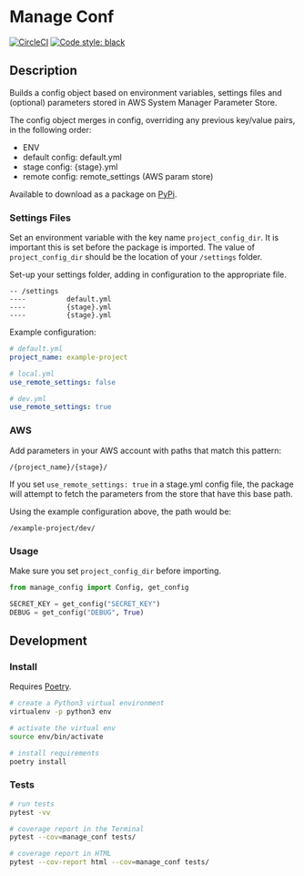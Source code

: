# Manage Conf

[![CircleCI](https://circleci.com/gh/sam-atkins/manage_conf/tree/master.svg?style=svg)](https://circleci.com/gh/sam-atkins/manage_conf/tree/master)
<a href="https://github.com/ambv/black"><img alt="Code style: black" src="https://img.shields.io/badge/code%20style-black-000000.svg"></a>

## Description

Builds a config object based on environment variables, settings files and (optional) parameters stored in AWS System Manager Parameter Store.

The config object merges in config, overriding any previous key/value pairs, in the following order:

- ENV
- default config: default.yml
- stage config: {stage}.yml
- remote config: remote_settings (AWS param store)

Available to download as a package on [PyPi](https://pypi.org/project/manage_conf/).

### Settings Files

Set an environment variable with the key name `project_config_dir`. It is important this is set before the package is imported. The value of `project_config_dir` should be the location of your `/settings` folder.

Set-up your settings folder, adding in configuration to the appropriate file.

```
-- /settings
----          default.yml
----          {stage}.yml
----          {stage}.yml
```

Example configuration:

```yaml
# default.yml
project_name: example-project

# local.yml
use_remote_settings: false

# dev.yml
use_remote_settings: true
```

### AWS

Add parameters in your AWS account with paths that match this pattern:

`/{project_name}/{stage}/`

If you set `use_remote_settings: true` in a stage.yml config file, the package will attempt to fetch the parameters from the store that have this base path.

Using the example configuration above, the path would be:

```
/example-project/dev/
```

### Usage

Make sure you set `project_config_dir` before importing.

```python
from manage_config import Config, get_config

SECRET_KEY = get_config("SECRET_KEY")
DEBUG = get_config("DEBUG", True)
```

## Development

### Install

Requires [Poetry](https://poetry.eustace.io).

```bash
# create a Python3 virtual environment
virtualenv -p python3 env

# activate the virtual env
source env/bin/activate

# install requirements
poetry install
```

### Tests

```bash
# run tests
pytest -vv

# coverage report in the Terminal
pytest --cov=manage_conf tests/

# coverage report in HTML
pytest --cov-report html --cov=manage_conf tests/
```
